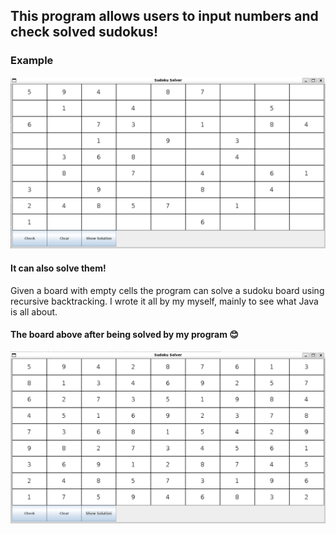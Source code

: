 ## This program allows users to input numbers and check solved sudokus!

### Example
![Alt text](./img/game.png)

#### It can also solve them!
Given a board with empty cells the program can solve a sudoku board using recursive backtracking. I wrote it all by my myself, mainly to see what Java is all about.

#### The board above after being solved by my program 😊

![Alt text](image.png)

